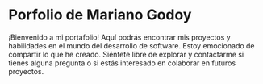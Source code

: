 
# Porfolio de Mariano  Godoy

¡Bienvenido a mi portafolio! Aquí podrás encontrar mis proyectos y habilidades en el mundo del desarrollo de software. Estoy emocionado de compartir lo que he creado. Siéntete libre de explorar y contactarme si tienes alguna pregunta o si estás interesado en colaborar en futuros proyectos.



